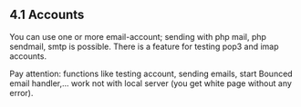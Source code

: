## 4.1 Accounts

You can use one or more email-account; sending with php mail, php sendmail, smtp is possible.
There is a feature for testing pop3 and imap accounts.

Pay attention: functions like testing account, sending emails, start Bounced email handler,... work not with local server (you get white page without any error).